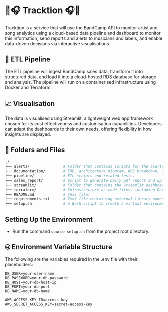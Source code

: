 # 🎵🎧 Tracktion 🎧🎵
Tracktion is a service that will use the BandCamp API to monitor artist and song analytics using a cloud-based data pipeline and dashboard to monitor this information, send reports and alerts to musicians and labels, and enable data-driven decisions via interactive visualisations.

## 🚰 ETL Pipeline
The ETL pipeline will ingest BandCamp sales data, transform it into structured data, and load it into a cloud-hosted RDS database for storage and analysis. The pipeline will run on a containerised infrastructure using Docker and Terraform.

## 📈 Visualisation
The data is visualised using Streamlit, a lightweight web app framework chosen for its cost effectiveness and customisation capabilities. Developers can adapt the dashboards to their own needs, offering flexibility in how insights are displayed.

## 📍 Folders and Files
```bash
./
├── alerts/               # Folder that contains scripts for the alerts systems and dockerfile.
├── documentation/        # ERD, architecture diagram, WBS breakdown, dashboard wireframe, and user stories.
├── pipeline/             # ETL scripts and related tests.
├── sales_report/         # Script to generate daily pdf report and upload to s3 bucket.
├── streamlit/            # Folder that contains the Streamlit dashboard setup, containing Python page files.
├── terraform/            # Infrastructure-as-code files, including Docker configuration for the ETL pipeline.
├── README.md             # This file!
├── requirements.txt      # Text file containing external library names which are required for the project.  
├── setup.sh              # A Bash script to create a virtual environment and install all dependencies listed in requirements.txt.
```

## Setting Up the Environment
- Run the command `source setup.sh` from the project root directory.

## 🤐 Environment Variable Structure
The following are the variables required in the .env file with their placeholders:
```
DB_USER=your-user-name
DB_PASSWORD=your-db-password
DB_HOST=your-db-host-ip
DB_PORT=your-db-port
DB_NAME=your-db-name

AWS_ACCESS_KEY_ID=access-key
AWS_SECRET_ACCESS_KEY=secret-access-key
```
